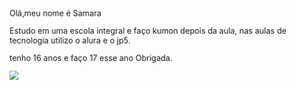 Olá,meu nome é Samara

Estudo em uma escola integral e faço kumon depois da aula,
nas aulas de tecnologia utilizo o alura e o jp5.

tenho 16 anos e faço 17 esse ano
Obrigada.

![](https://media1.tenor.com/m/kaRCm9ELxKgAAAAC/menhera-chan-chibi.gif)


